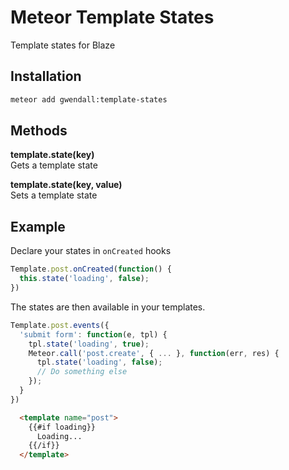 Meteor Template States
=================

Template states for Blaze

Installation  
------------

``` sh
meteor add gwendall:template-states
```

Methods
----------

**template.state(key)**  
Gets a template state  

**template.state(key, value)**  
Sets a template state  

Example
-------  

Declare your states in ```onCreated``` hooks

``` javascript
Template.post.onCreated(function() {
  this.state('loading', false);
})
```  

The states are then available in your templates.  

``` javascript
Template.post.events({
  'submit form': function(e, tpl) {
    tpl.state('loading', true);
    Meteor.call('post.create', { ... }, function(err, res) {
      tpl.state('loading', false);
      // Do something else
    });
  }
})
```  

``` html
  <template name="post">
    {{#if loading}}
      Loading...
    {{/if}}
  </template>
```
